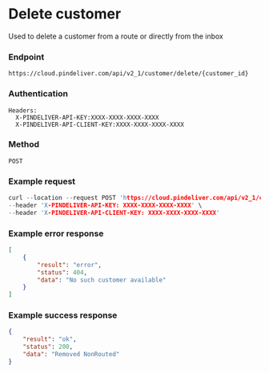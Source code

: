 # Delete customer

Used to delete a customer from a route or directly from the inbox

### Endpoint
```
https://cloud.pindeliver.com/api/v2_1/customer/delete/{customer_id}
```

### Authentication
```
Headers:
  X-PINDELIVER-API-KEY:XXXX-XXXX-XXXX-XXXX
  X-PINDELIVER-API-CLIENT-KEY:XXXX-XXXX-XXXX-XXXX
```

### Method
```
POST
```

### Example request
```C
curl --location --request POST 'https://cloud.pindeliver.com/api/v2_1/customer/delete/{customer_id}' \
--header 'X-PINDELIVER-API-KEY: XXXX-XXXX-XXXX-XXXX' \
--header 'X-PINDELIVER-API-CLIENT-KEY: XXXX-XXXX-XXXX-XXXX'
```

### Example error response
```JSON
[
    {
        "result": "error",
        "status": 404,
        "data": "No such customer available"
    }
]
```

### Example success response
```JSON
{
    "result": "ok",
    "status": 200,
    "data": "Removed NonRouted"
}
```
